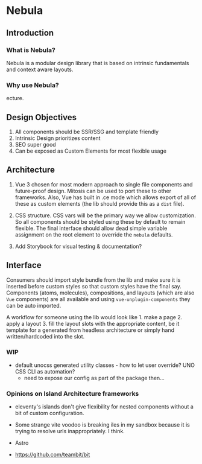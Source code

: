 # Nebula

## Introduction

### What is Nebula?

Nebula is a modular design library that is based on intrinsic fundamentals and context aware layouts.

### Why use Nebula?
ecture. 

## Design Objectives

1. All components should be SSR/SSG and template friendly
2. Intrinsic Design prioritizes content
3. SEO super good
4. Can be exposed as Custom Elements for most flexible usage

## Architecture

1. Vue 3 chosen for most modern approach to single file components and future-proof design. Mitosis can be used to port these to other frameworks. Also, Vue has built in .ce mode which allows export of all of these as custom elements (the lib should provide this as a `dist` file).

2. CSS structure. CSS vars will be the primary way we allow customization. So all components should be styled using these by default to remain flexible. The final interface should allow dead simple variable assignment on the root element to override the `nebula` defaults.

3. Add Storybook for visual testing & documentation?

## Interface
 
Consumers should import style bundle from the lib and make sure it is inserted before custom styles so that custom styles have the final say. Components (atoms, molecules), compositions, and layouts (which are also `Vue` components) are all available and using `vue-unplugin-components` they can be auto imported.

A workflow for someone using the lib would look like 1. make a page 2. apply a layout 3. fill the layout slots with the appropriate content, be it template for a generated from headless architecture or simply hand written/hardcoded into the slot.


### WIP

- default unocss generated utility classes - how to let user override? UNO CSS CLI as automation?
  - need to expose our config as part of the package then... 

### Opinions on Island Architecture frameworks

- eleventy's islands don't give flexibility for nested components without a bit of custom configuration. 

- Some strange vite voodoo is breaking iles in my sandbox because it is trying to resolve urls inappropriately. I think. 

- Astro

- https://github.com/teambit/bit
